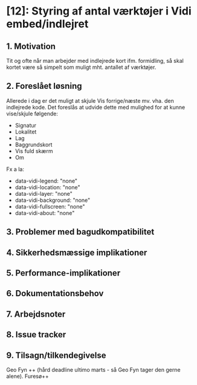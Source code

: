 # [12]: Styring af antal værktøjer i Vidi embed/indlejret

## 1. Motivation
Tit og ofte når man arbejder med indlejrede kort ifm. formidling, så skal kortet være så simpelt som muligt mht. antallet af værktøjer.

## 2. Foreslået løsning
Allerede i dag er det muligt at skjule Vis forrige/næste mv. vha. den indlejrede kode.
Det foreslås at udvide dette med mulighed for at kunne vise/skjule følgende:
- Signatur
- Lokalitet
- Lag
- Baggrundskort
- Vis fuld skærm
- Om

Fx a la:
- data-vidi-legend: "none"
- data-vidi-location: "none"
- data-vidi-layer: "none"
- data-vidi-background: "none"
- data-vidi-fullscreen: "none"
- data-vidi-about: "none"

## 3. Problemer med bagudkompatibilitet

## 4. Sikkerhedsmæssige implikationer

## 5. Performance-implikationer

## 6. Dokumentationsbehov

## 7. Arbejdsnoter

## 8. Issue tracker  

## 9. Tilsagn/tilkendegivelse
Geo Fyn ++ (hård deadline ultimo marts - så Geo Fyn tager den gerne alene).
Furesø++
